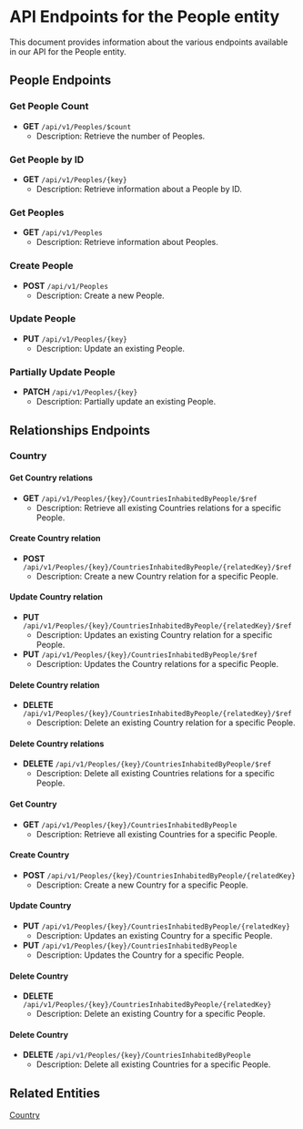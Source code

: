 # API Endpoints for the People entity

This document provides information about the various endpoints available in our API for the People entity.

## People Endpoints

### Get People Count
- **GET** `/api/v1/Peoples/$count`
  - Description: Retrieve the number of Peoples.

### Get People by ID
- **GET** `/api/v1/Peoples/{key}`
  - Description: Retrieve information about a People by ID.
  
### Get Peoples
- **GET** `/api/v1/Peoples`
  - Description: Retrieve information about Peoples.

### Create People
- **POST** `/api/v1/Peoples`
  - Description: Create a new People.

### Update People
- **PUT** `/api/v1/Peoples/{key}`
  - Description: Update an existing People.

### Partially Update People
- **PATCH** `/api/v1/Peoples/{key}`
  - Description: Partially update an existing People.

## Relationships Endpoints

### Country

#### Get Country relations
- **GET** `/api/v1/Peoples/{key}/CountriesInhabitedByPeople/$ref`
  - Description: Retrieve all existing Countries relations for a specific People.
  
#### Create Country relation
- **POST** `/api/v1/Peoples/{key}/CountriesInhabitedByPeople/{relatedKey}/$ref`
  - Description: Create a new Country relation for a specific People.
  
#### Update Country relation
- **PUT** `/api/v1/Peoples/{key}/CountriesInhabitedByPeople/{relatedKey}/$ref`
  - Description: Updates an existing Country relation for a specific People.
- **PUT** `/api/v1/Peoples/{key}/CountriesInhabitedByPeople/$ref`
  - Description: Updates the Country relations for a specific People.

#### Delete Country relation
- **DELETE** `/api/v1/Peoples/{key}/CountriesInhabitedByPeople/{relatedKey}/$ref`
  - Description: Delete an existing Country relation for a specific People.

#### Delete Country relations
- **DELETE** `/api/v1/Peoples/{key}/CountriesInhabitedByPeople/$ref`
  - Description: Delete all existing Countries relations for a specific People.

#### Get Country
- **GET** `/api/v1/Peoples/{key}/CountriesInhabitedByPeople`
  - Description: Retrieve all existing Countries for a specific People.
  
#### Create Country
- **POST** `/api/v1/Peoples/{key}/CountriesInhabitedByPeople/{relatedKey}`
  - Description: Create a new Country for a specific People.
  
#### Update Country
- **PUT** `/api/v1/Peoples/{key}/CountriesInhabitedByPeople/{relatedKey}`
  - Description: Updates an existing Country for a specific People.
- **PUT** `/api/v1/Peoples/{key}/CountriesInhabitedByPeople`
  - Description: Updates the Country for a specific People.

#### Delete Country
- **DELETE** `/api/v1/Peoples/{key}/CountriesInhabitedByPeople/{relatedKey}`
  - Description: Delete an existing Country for a specific People.

#### Delete Country
- **DELETE** `/api/v1/Peoples/{key}/CountriesInhabitedByPeople`
  - Description: Delete all existing Countries for a specific People.

## Related Entities

[Country](CountryEndpoints.md)